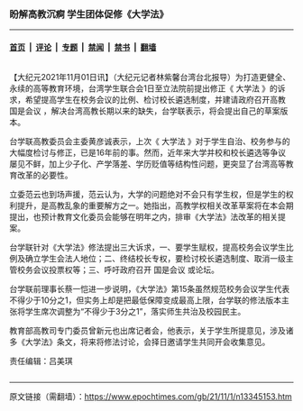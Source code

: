 ### 盼解高教沉痾 学生团体促修《大学法》

---

#### [首页](../../../..?n13345153) &nbsp;|&nbsp; [评论](../../../../../epoch-comment?n13345153) &nbsp;|&nbsp; [专题](../../../../../epoch-special?n13345153) &nbsp;|&nbsp; [禁闻](../../../../../epoch-news?n13345153) &nbsp;|&nbsp; [禁书](../../../../../books?n13345153) &nbsp;|&nbsp; [翻墙](https://github.com/gfw-breaker/nogfw/blob/master/README.md?n13345153)


<div class="column" id="artbody" itemprop="articleBody">
 <!-- article content begin -->
 <p>
  【大纪元2021年11月01日讯】（大纪元记者林紫馨台湾台北报导）为打造更健全、永续的高等教育环境，台湾学生联合会1日至立法院前提出修正《
  <ok href="https://www.epochtimes.com/gb/tag/%E5%A4%A7%E5%AD%A6%E6%B3%95.html">
   大学法
  </ok>
  》的诉求，希望提高学生在校务会议的比例、检讨校长遴选制度，并建请政府召开高教
  <ok href="https://www.epochtimes.com/gb/tag/%E5%9B%BD%E6%98%AF%E4%BC%9A%E8%AE%AE.html">
   国是会议
  </ok>
  ，解决台湾高教长期以来的缺失，台学联表示，将会提出自己的草案版本。
 </p>
 <p>
  台学联高教委员会主委黄彦诚表示，上次《
  <ok href="https://www.epochtimes.com/gb/tag/%E5%A4%A7%E5%AD%A6%E6%B3%95.html">
   大学法
  </ok>
  》对于学生自治、校务参与的大幅度检讨与修正，已是16年前的事。然而，近年来大学并校和校长遴选等争议屡见不鲜，加上少子化、产学落差、学历贬值等结构性问题，更突显了台湾高等教育改革的必要性。
 </p>
 <p>
  立委范云也到场声援，范云认为，大学的问题绝对不会只有学生权，但是学生的权利提升，是高教乱象的重要解方之一。她指出，高教学权相关改革草案将在本会期提出，也预计教育文化委员会能够在明年之内，排审《大学法》法改革的相关提案。
 </p>
 <p>
  台学联针对《大学法》修法提出三大诉求，一、要学生赋权，提高校务会议学生比例及确立学生会法人地位；二、终结校长专权，要检讨校长遴选制度、取消一级主管校务会议投票权等；三、呼吁政府召开
  <ok href="https://www.epochtimes.com/gb/tag/%E5%9B%BD%E6%98%AF%E4%BC%9A%E8%AE%AE.html">
   国是会议
  </ok>
  或论坛。
 </p>
 <p>
  台学联前理事长蔡一恺进一步说明，《大学法》第15条虽然规范校务会议学生代表不得少于10分之1，但实务上却是把最低保障变成最高上限，台学联的修法版本主张将学生席次调整为“不得少于3分之1”，落实师生共治及校园民主。
 </p>
 <p>
  教育部高教司专门委员曾新元也出席记者会，他表示，关于学生所提意见，涉及诸多《大学法》条文，将来将修法讨论，会择日邀请学生共同开会收集意见。
 </p>
 <p>
  责任编辑：吕美琪
 </p>
 <!-- article content end -->
</div>


---

原文链接（需翻墙）：https://www.epochtimes.com/gb/21/11/1/n13345153.htm